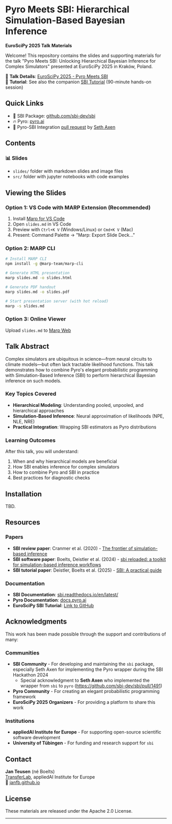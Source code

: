 # Pyro Meets SBI: Hierarchical Simulation-Based Bayesian Inference

**EuroSciPy 2025 Talk Materials**

Welcome! This repository contains the slides and supporting materials for the talk "Pyro Meets SBI: Unlocking Hierarchical Bayesian Inference for Complex Simulators" presented at EuroSciPy 2025 in Kraków, Poland.

📍 **Talk Details**: [EuroSciPy 2025 - Pyro Meets SBI](https://euroscipy.org/talks/KCYYTF/)  
🎯 **Tutorial**: See also the companion [SBI Tutorial](https://github.com/janfb/euroscipy-2025-sbi-tutorial) (90-minute hands-on session)

## Quick Links

- 🔧 SBI Package: [github.com/sbi-dev/sbi](https://github.com/sbi-dev/sbi)
- 🔥 Pyro: [pyro.ai](https://pyro.ai)
- 🔄 Pyro-SBI Integration [pull request](https://github.com/sbi-dev/sbi/pull/1491) by [Seth Axen](https://sethaxen.com/)

## Contents

### 📊 Slides

- `slides/` folder with markdown slides and image files
- `src/` folder with jupyter notebooks with code examples

## Viewing the Slides

### Option 1: VS Code with MARP Extension (Recommended)

1. Install [Marp for VS Code](https://marketplace.visualstudio.com/items?itemName=marp-team.marp-vscode)
2. Open `slides.md` in VS Code
3. Preview with `Ctrl+K V` (Windows/Linux) or `Cmd+K V` (Mac)
4. Present: Command Palette → "Marp: Export Slide Deck..."

### Option 2: MARP CLI
```bash
# Install MARP CLI
npm install -g @marp-team/marp-cli

# Generate HTML presentation
marp slides.md -o slides.html

# Generate PDF handout
marp slides.md -o slides.pdf

# Start presentation server (with hot reload)
marp -s slides.md
```

### Option 3: Online Viewer

Upload `slides.md` to [Marp Web](https://web.marp.app/)

## Talk Abstract

Complex simulators are ubiquitous in science—from neural circuits to climate models—but often lack tractable likelihood functions. This talk demonstrates how to combine Pyro's elegant probabilistic programming with Simulation-Based Inference (SBI) to perform hierarchical Bayesian inference on such models.

### Key Topics Covered

- **Hierarchical Modeling**: Understanding pooled, unpooled, and hierarchical approaches
- **Simulation-Based Inference**: Neural approximation of likelihoods (NPE, NLE, NRE)
- **Practical Integration**: Wrapping SBI estimators as Pyro distributions

### Learning Outcomes
After this talk, you will understand:
1. When and why hierarchical models are beneficial
2. How SBI enables inference for complex simulators
3. How to combine Pyro and SBI in practice
4. Best practices for diagnostic checks

## Installation

TBD.

## Resources

### Papers

- **SBI review paper**: Cranmer et al. (2020) - [The frontier of simulation-based inference](https://www.pnas.org/doi/10.1073/pnas.1912789117)
- **SBI software paper**: Boelts, Deistler et al. (2024) - [sbi reloaded: a toolkit for simulation-based inference workflows
](https://joss.theoj.org/papers/10.21105/joss.07754)
- **SBI tutorial paper**: Deistler, Boelts et al. (2025) - [SBI: A practical guide](https://arxiv.org/abs/2508.12939)


### Documentation

- **SBI Documentation**: [sbi.readthedocs.io/en/latest/](https://sbi.readthedocs.io/en/latest/)
- **Pyro Documentation**: [docs.pyro.ai](http://docs.pyro.ai/)
- **EuroSciPy SBI Tutorial**: [Link to GitHub](https://github.com/janfb/euroscipy-2025-sbi-tutorial)


## Acknowledgments

This work has been made possible through the support and contributions of many:

### Communities

- **SBI Community** - For developing and maintaining the `sbi` package, especially Seth Axen for implementing the Pyro wrapper during the SBI Hackathon 2024
  - Special acknowledgment to **Seth Axen** who implemented the wrapper from `sbi` to
    `pyro` (https://github.com/sbi-dev/sbi/pull/1491)
- **Pyro Community** - For creating an elegant probabilistic programming framework
- **EuroSciPy 2025 Organizers** - For providing a platform to share this work

### Institutions

- **appliedAI Institute for Europe** - For supporting open-source scientific software development
- **University of Tübingen** - For funding and research support for `sbi`

## Contact

**Jan Teusen** (né Boelts)  
[TransferLab](https://transferlab.ai/), appliedAI Institute for Europe  
🔗 [janfb.github.io](https://janfb.github.io/)

## License

These materials are released under the Apache 2.0 License.

---

